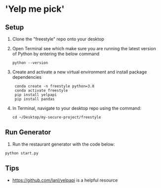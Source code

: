 # 'Yelp me pick'

## Setup 
1. Clone the "freestyle" repo onto your desktop

2. Open Terminal see which make sure you are running the latest version of Python by entering the below command
    ```
    python --version
    ```

3. Create and activate a new virtual environment and install package dependencies
   ```
    conda create -n freestyle python=3.8
    conda activate freestyle
    pip install yelpapi
    pip install pandas 

    ```

3. In Terminal, navigate to your desktop repo using the command: 
    ```
    cd ~/Desktop/my-secure-project/freestyle
    ```

## Run Generator
1. Run the restaurant generator with the code below:
  ```
  python start.py
  ```

## Tips 
- https://github.com/lanl/yelpapi is a helpful resource
